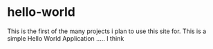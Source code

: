 # hello-world
This is the first of the many projects i plan to use this site for. This is a simple Hello World Application ..... I think 
